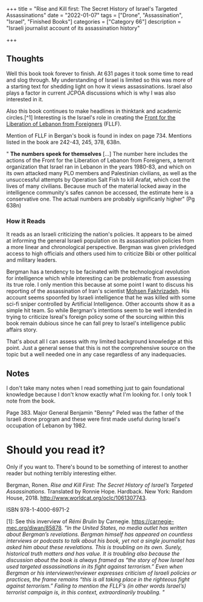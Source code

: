 +++
title = "Rise and Kill first: The Secret History of Israel's Targeted Assassinations"
date = "2022-01-07"
tags = ["Drone", "Assassination", "Israel", "Finished Books"]
categories = ["Category 66"]
description = "Israeli journalist account of its assassination history"

+++

## Thoughts

Well this book took forever to finish. At 631 pages it took some time to read and slog through. My understanding of Israel is limited so this was more of a starting text for shedding light on how it views assassinations. Israel also plays a factor in current JCPOA discussions which is why I was also interested in it. 

Also this book continues to make headlines in thinktank and academic circles.[^1] Interesting is the Israel's role in creating the [Front for the Liberation of Lebanon from Foreigners](https://en.wikipedia.org/wiki/Front_for_the_Liberation_of_Lebanon_from_Foreigners) (FLLF).

Mention of FLLF in Bergan's book is found in index on page 734. Mentions listed in the book are 242-43, 245, 378, 638n. 

" **The numbers speek for themselves** […]  The number here includes the actions of the Front for the Liberation of Lebanon from Foreigners, a terrorit organization that Israel ran in Lebanon in the years 1980-83, and which on its own attacked many PLO members and Palestinian civilians, as well as the unsuccessful attempts by Operation Salt Fish to kill Arafat, which cost the lives of many civilians. Because much of the material locked away in the intelligence community's safes cannon be accessed, the estimate here is a conservative one. The actual numbers are probably significanly higher" (Pg 638n)

### How it Reads

It reads as an Israeli criticizing the nation's policies. It appears to be aimed at informing the general Israeli population on its assassination policies from a more linear and chronological perspective. Bergman was given privledged access to high officials and others used him to criticize Bibi or other political and military leaders. 

Bergman has a tendency to be facinated with the technological revolution for intelligence which while interesting can be problematic from assessing its true role. I only mention this because at some point I want to discuss his reporting of the assassination of Iran's scientist [Mohsen Fakhrizadeh](https://www.theguardian.com/world/2020/nov/27/mohsen-fakhrizadeh-iranian-nuclear-scientist-reportedly-shot-dead-near-tehran). His account seems spoonfed by Israeli intelligence that he was killed with some sci-fi sniper controlled by Artificial Intelligence. Other accounts show it as a simple hit team. So while Bergman's intentions seem to be well intended in trying to criticize Isreal's foreign policy some of the sourcing within this book remain dubious since he can fall prey to Israel's intelligence public affairs story. 

That's about all I can assess with my limited background knowledge at this point. Just a general sense that this is not the comprehensive source on the topic but a well needed one in any case regardless of any inadequacies. 



## Notes

I don't take many notes when I read something just to gain foundational knowledge because I don't know exactly what I'm looking for. I only took 1 note from the book. 

Page 383. Major General Benjamin "Benny" Peled was the father of the Israeli drone program and these were first made useful during Israel's occupation of Lebanon by 1982. 



# Should you read it? 

Only if you want to. There's bound to be something of interest to another reader but nothing terribly interesting either. 

Bergman, Ronen. *Rise and Kill First: The Secret History of Israel’s Targeted Assassinations*. Translated by Ronnie Hope. Hardback. New York: Random House, 2018. http://www.worldcat.org/oclc/1061307743.

ISBN 978-1-4000-6971-2





[1]: See this inverview of *Rémi Brulin* by Carnegie. https://carnegie-mec.org/diwan/85878. *"In the United States, no media outlet has written about Bergman’s revelations. Bergman himself has appeared on countless interviews or podcasts to talk about his book, yet not a single journalist has asked him about these revelations. This is troubling on its own. Surely, historical truth matters and has value. It is troubling also because the discussion about the book is always framed as “the story of how Israel has used targeted assassinations in its fight against terrorism.” Even when Bergman or his interviewer/reviewer expresses criticism of Israeli policies or practices, the frame remains “this is all taking place in the righteous fight against terrorism.” Failing to mention the FLLF’s (in other words Israel’s) terrorist campaign is, in this context, extraordinarily troubling. "*
